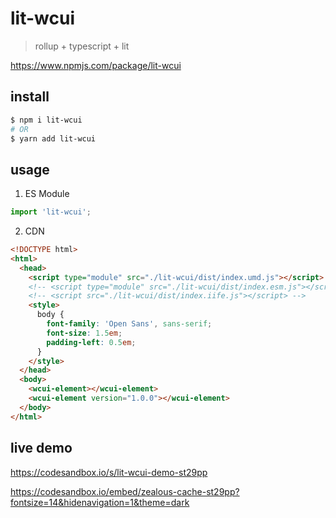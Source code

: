 # lit-wcui
<!-- # lit-version-wcui -->

> rollup + typescript + lit

<!-- https://www.npmjs.com/package/lit-version-wcui -->

https://www.npmjs.com/package/lit-wcui
## install
<!-- 
```sh
$ npm i lit-version-wcui
# OR
$ yarn add lit-version-wcui
``` -->

```sh
$ npm i lit-wcui
# OR
$ yarn add lit-wcui
```


## usage

1. ES Module

<!-- ```js
// import { WCUIElement } from 'lit-version-wcui';
// import './node_modules/lit-version-wcui/dist/index.esm.js';
import 'lit-version-wcui';

``` -->

```js
import 'lit-wcui';

```

2. CDN

```html
<!DOCTYPE html>
<html>
  <head>
    <script type="module" src="./lit-wcui/dist/index.umd.js"></script>
    <!-- <script type="module" src="./lit-wcui/dist/index.esm.js"></script> -->
    <!-- <script src="./lit-wcui/dist/index.iife.js"></script> -->
    <style>
      body {
        font-family: 'Open Sans', sans-serif;
        font-size: 1.5em;
        padding-left: 0.5em;
      }
    </style>
  </head>
  <body>
    <wcui-element></wcui-element>
    <wcui-element version="1.0.0"></wcui-element>
  </body>
</html>

```

## live demo

https://codesandbox.io/s/lit-wcui-demo-st29pp

https://codesandbox.io/embed/zealous-cache-st29pp?fontsize=14&hidenavigation=1&theme=dark

<!-- <iframe src="https://codesandbox.io/embed/zealous-cache-st29pp?fontsize=14&hidenavigation=1&theme=dark"
  style="width:100%; height:500px; border:0; border-radius: 4px; overflow:hidden;"
  title="lit-wcui-demo"
  allow="accelerometer; ambient-light-sensor; camera; encrypted-media; geolocation; gyroscope; hid; microphone; midi; payment; usb; vr; xr-spatial-tracking"
  sandbox="allow-forms allow-modals allow-popups allow-presentation allow-same-origin allow-scripts"
></iframe> -->
